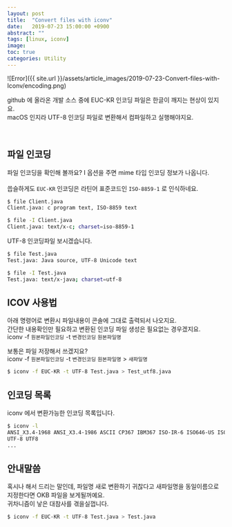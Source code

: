 ```yaml
---
layout: post
title:  "Convert files with iconv"
date:   2019-07-23 15:00:00 +0900
abstract: ""
tags: [linux, iconv]
image:
toc: true
categories: Utility
---
```


![Error]({{ site.url }}/assets/article_images/2019-07-23-Convert-files-with-Iconv/encoding.png)


github 에 올라온 개발 소스 중에 EUC-KR 인코딩 파일은 한글이 깨지는 현상이 있지요.  
macOS 인지라 UTF-8 인코딩 파일로 변환해서 컴파일하고 실행해야지요.  


<br>

## 파일 인코딩  

파일 인코딩을 확인해 볼까요?
I 옵션을 주면 mime 타입 인코딩 정보가 나옵니다.  
<br>
씁슬하게도 `EUC-KR` 인코딩은 라틴어 표준코드인 `ISO-8859-1` 로 인식하네요.  

```bash
$ file Client.java
Client.java: c program text, ISO-8859 text

$ file -I Client.java
Client.java: text/x-c; charset=iso-8859-1
```

UTF-8 인코딩파일 보시겠습니다.  
```bash
$ file Test.java
Test.java: Java source, UTF-8 Unicode text

$ file -I Test.java
Test.java: text/x-java; charset=utf-8
```

## ICOV 사용법

아래 명령어로 변환시 파일내용이 콘솔에 그대로 출력되서 나오지요.  
간단한 내용확인만 필요하고 변환된 인코딩 파일 생성은 필요없는 경우겠지요.  
iconv -f `원본파일인코딩` -t `변경인코딩` `원본파일명`

보통은 파일 저장해서 쓰겠지요?  
iconv -f `원본파일인코딩` -t `변경인코딩` `원본파일명` > `새파일명`  


```bash
$ iconv -f EUC-KR -t UTF-8 Test.java > Test_utf8.java
```

## 인코딩 목록

iconv 에서 변환가능한 인코딩 목록입니다.  

```bash
$ iconv -l
ANSI_X3.4-1968 ANSI_X3.4-1986 ASCII CP367 IBM367 ISO-IR-6 ISO646-US ISO_646.IRV:1991 US US-ASCII CSASCII
UTF-8 UTF8
...
```


## 안내말씀

혹시나 해서 드리는 말인데, 파일명 새로 변환하기 귀찮다고 새파일명을 동일이름으로 지정한다면 OKB 파일을 보게될꺼예요.  
귀차니즘이 낳은 대참사를 겪을실껍니다.  

```bash
$ iconv -f EUC-KR -t UTF-8 Test.java > Test.java
```
